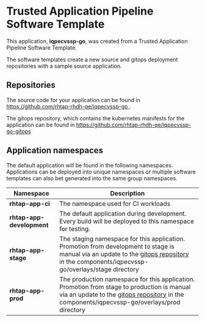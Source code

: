 # Trusted Application Pipeline Software Template

This application, **iqpecvssp-go**, was created from a Trusted Application Pipeline Software Template.

The software templates create a new source and gitops deployment repositories with a sample source application. 

## Repositories

The source code for your application can be found in [https://github.com/rhtap-rhdh-qe/iqpecvssp-go ](https://github.com/rhtap-rhdh-qe/iqpecvssp-go ).
 
The gitops repository, which contains the kubernetes manifests for the application can be found in 
[https://github.com/rhtap-rhdh-qe/iqpecvssp-go-gitops ](https://github.com/rhtap-rhdh-qe/iqpecvssp-go-gitops ) 

## Application namespaces 

The default application will be found in the following namespaces. Applications can be deployed into unique namespaces or multiple software templates can also bet generated into the same group namespaces.  

|  Namespace   |  Description   |  
| -------- | -------- |
| **rhtap-app-ci** | The namespace used for CI workloads |
| **rhtap-app-development** | The default application during development. Every build will be deployed to this namespace for testing. |
| **rhtap-app-stage** | The staging namespace for this application. Promotion from development to stage is manual via an update to the [gitops repository](https://github.com/rhtap-rhdh-qe/iqpecvssp-go-gitops ) in the components/iqpecvssp-go/overlays/stage directory |
| **rhtap-app-prod** | The production namespace for this application. Promotion from stage to production is manual via an update to the [gitops repository](https://github.com/rhtap-rhdh-qe/iqpecvssp-go-gitops ) in the components/iqpecvssp-go/overlays/prod directory |